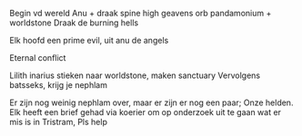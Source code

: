 Begin vd wereld 
Anu + draak
spine high geavens
orb pandamonium + worldstone
Draak de burning hells

Elk hoofd een prime evil, uit anu de angels

Eternal conflict

Lilith inarius stieken naar worldstone, maken sanctuary
Vervolgens batsseks, krijg je nephlam

Er zijn nog weinig nephlam over, maar er zijn er nog een paar; Onze helden. Elk heeft een brief gehad via koerier om op onderzoek uit te gaan wat er mis is in Tristram, Pls help
